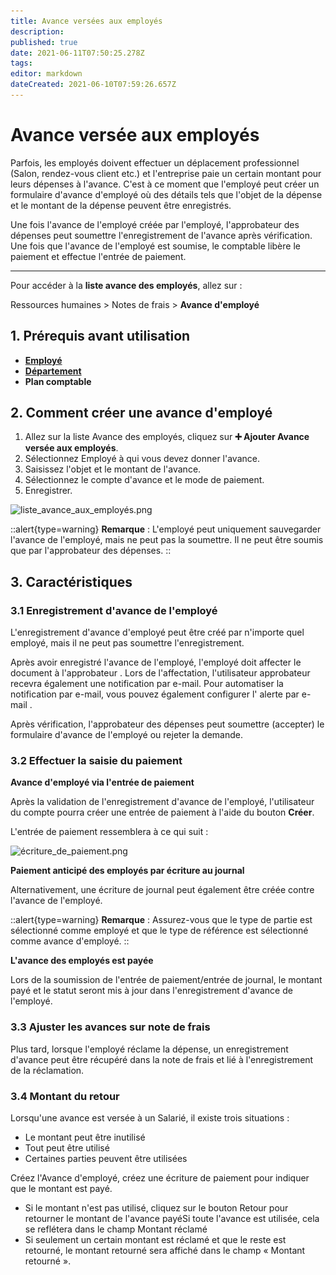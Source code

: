 ```yaml
---
title: Avance versées aux employés
description: 
published: true
date: 2021-06-11T07:50:25.278Z
tags: 
editor: markdown
dateCreated: 2021-06-10T07:59:26.657Z
---
```


# Avance versée aux employés

Parfois, les employés doivent effectuer un déplacement professionnel (Salon, rendez-vous client etc.) et l'entreprise paie un certain montant pour leurs dépenses à l'avance. C'est à ce moment que l'employé peut créer un formulaire d'avance d'employé où des détails tels que l'objet de la dépense et le montant de la dépense peuvent être enregistrés.

Une fois l'avance de l'employé créée par l'employé, l'approbateur des dépenses peut soumettre l'enregistrement de l'avance après vérification. Une fois que l'avance de l'employé est soumise, le comptable libère le paiement et effectue l'entrée de paiement.

---

Pour accéder à la **liste avance des employés**, allez sur :

Ressources humaines > Notes de frais > **Avance d'employé**

## 1. Prérequis avant utilisation

- **[Employé](/dokos/hrms/cycle-de-vie/employee)**
- **[Département](/dokos/hrms/parametrage/departement)**
- **Plan comptable**

## 2. Comment créer une avance d'employé 

1. Allez sur la liste Avance des employés, cliquez sur **:heavy_plus_sign: Ajouter Avance versée aux employés**.
2. Sélectionnez Employé à qui vous devez donner l'avance.
3. Saisissez l'objet et le montant de l'avance.
4. Sélectionnez le compte d'avance et le mode de paiement.
5. Enregistrer.

![liste_avance_aux_employés.png](/content/rh/employee-advance/liste_avance_aux_employés.png)

::alert{type=warning}
**Remarque** : L'employé peut uniquement sauvegarder l'avance de l'employé, mais ne peut pas la soumettre. Il ne peut être soumis que par l'approbateur des dépenses.
::

## 3. Caractéristiques

### 3.1 Enregistrement d'avance de l'employé

L'enregistrement d'avance d'employé peut être créé par n'importe quel employé, mais il ne peut pas soumettre l'enregistrement.

Après avoir enregistré l'avance de l'employé, l'employé doit affecter le document à l'approbateur . Lors de l'affectation, l'utilisateur approbateur recevra également une notification par e-mail. Pour automatiser la notification par e-mail, vous pouvez également configurer l' alerte par e-mail .

Après vérification, l'approbateur des dépenses peut soumettre (accepter) le formulaire d'avance de l'employé ou rejeter la demande.

### 3.2 Effectuer la saisie du paiement

**Avance d'employé via l'entrée de paiement**

Après la validation de l'enregistrement d'avance de l'employé, l'utilisateur du compte pourra créer une entrée de paiement à l'aide du bouton **Créer**.

L'entrée de paiement ressemblera à ce qui suit :

![écriture_de_paiement.png](/content/rh/employee-advance/écriture_de_paiement.png)

**Paiement anticipé des employés par écriture au journal**

Alternativement, une écriture de journal peut également être créée contre l'avance de l'employé.

::alert{type=warning}
**Remarque** : Assurez-vous que le type de partie est sélectionné comme employé et que le type de référence est sélectionné comme avance d'employé.
::

**L'avance des employés est payée**

Lors de la soumission de l'entrée de paiement/entrée de journal, le montant payé et le statut seront mis à jour dans l'enregistrement d'avance de l'employé.

### 3.3 Ajuster les avances sur note de frais

Plus tard, lorsque l'employé réclame la dépense, un enregistrement d'avance peut être récupéré dans la note de frais et lié à l'enregistrement de la réclamation.

### 3.4 Montant du retour

Lorsqu'une avance est versée à un Salarié, il existe trois situations :

- Le montant peut être inutilisé
- Tout peut être utilisé
- Certaines parties peuvent être utilisées

Créez l'Avance d'employé, créez une écriture de paiement pour indiquer que le montant est payé.

- Si le montant n'est pas utilisé, cliquez sur le bouton Retour pour retourner le montant de l'avance payéSi toute l'avance est utilisée, cela se reflétera dans le champ Montant réclamé
- Si seulement un certain montant est réclamé et que le reste est retourné, le montant retourné sera affiché dans le champ « Montant retourné ».





